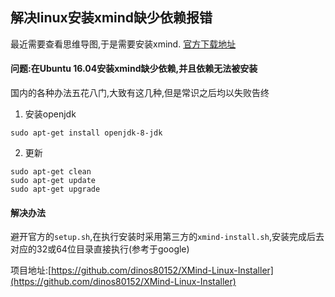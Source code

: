 ## 解决linux安装xmind缺少依赖报错

最近需要查看思维导图,于是需要安装xmind.
[官方下载地址](https://www.xmind.cn/download/)

#### 问题:在Ubuntu 16.04安装xmind缺少依赖,并且依赖无法被安装
国内的各种办法五花八门,大致有这几种,但是常识之后均以失败告终

1. 安装openjdk
```
sudo apt-get install openjdk-8-jdk
```

2. 更新
```
sudo apt-get clean
sudo apt-get update
sudo apt-get upgrade
```

#### 解决办法
避开官方的`setup.sh`,在执行安装时采用第三方的`xmind-install.sh`,安装完成后去对应的32或64位目录直接执行(参考于google)

项目地址:[https://github.com/dinos80152/XMind-Linux-Installer](https://github.com/dinos80152/XMind-Linux-Installer)